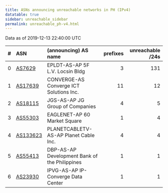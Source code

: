 ```yaml
---
title: ASNs announcing unreachable networks in PH (IPv4)
datatable: true
sidebar: unreachable_sidebar
permalink: unreachable_ph-v4.html
---
```


Data as of 2019-12-13 22:40:00 UTC


<div class="datatable-begin"></div>

|   # | ASN                                      | (announcing) AS name                          |   prefixes |   unreachable /24s |
|----:|:-----------------------------------------|:----------------------------------------------|-----------:|-------------------:|
|   0 | [AS7629](unreachable_AS7629-v4.html)     | EPLDT-AS-AP 5F L.V. Locsin Bldg               |          3 |                131 |
|   1 | [AS17639](unreachable_AS17639-v4.html)   | CONVERGE-AS Converge ICT Solutions Inc.       |         11 |                 12 |
|   2 | [AS18115](unreachable_AS18115-v4.html)   | JGS-AS-AP JG Group of Companies               |          4 |                  5 |
|   3 | [AS55303](unreachable_AS55303-v4.html)   | EAGLENET-AP 60 Market Square                  |          1 |                  4 |
|   4 | [AS133623](unreachable_AS133623-v4.html) | PLANETCABLETV-AS-AP Planet Cable Inc.         |          4 |                  4 |
|   5 | [AS55413](unreachable_AS55413-v4.html)   | DBP-AS-AP Development Bank of the Philippines |          1 |                  1 |
|   6 | [AS23930](unreachable_AS23930-v4.html)   | IPVG-AS-AP IP-Converge Data Center            |          1 |                  1 |

<div class="datatable-end"></div>